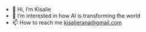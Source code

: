 - 👋 Hi, I’m Kisalie
- 👀 I’m interested in how AI is transforming the world
- 📫 How to reach me kisalierana@gmail.com

<!---
Kisalie/Kisalie is a ✨ special ✨ repository because its `README.md` (this file) appears on your GitHub profile.
You can click the Preview link to take a look at your changes.
--->
